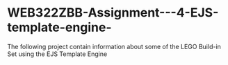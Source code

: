 # WEB322ZBB-Assignment---4-EJS-template-engine-
The following project contain information about some of the LEGO Build-in Set using the EJS Template Engine
